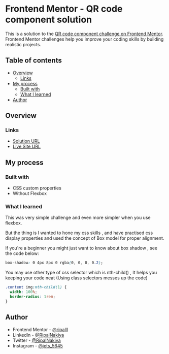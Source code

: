 # Frontend Mentor - QR code component solution

This is a solution to the [QR code component challenge on Frontend Mentor](https://www.frontendmentor.io/challenges/qr-code-component-iux_sIO_H). Frontend Mentor challenges help you improve your coding skills by building realistic projects.

## Table of contents

- [Overview](#overview)
  - [Links](#links)
- [My process](#my-process)
  - [Built with](#built-with)
  - [What I learned](#what-i-learned)
- [Author](#author)

## Overview

### Links

- [Solution URL](https://github.com/ripalnakiya/FM-Project-3.git)
- [Live Site URL](https://ripalnakiya.github.io/FM-Project-3/)

## My process

### Built with

- CSS custom properties
- Without Flexbox

### What I learned

This was very simple challenge and even more simpler when you use flexbox.

But the thing is I wanted to hone my css skills , and have practised css display properties and used the concept of Box model for proper alignment.

If you're a beginner you might just want to know about box shadow , see the code below:

```css
box-shadow: 0 4px 8px 0 rgba(0, 0, 0, 0.2);
```

You may use other type of css selector which is nth-child() , It helps you keeping your code neat (Using class selectors messes up the code)

```css
.content img:nth-child(1) {
  width: 100%;
  border-radius: 1rem;
}
```

## Author

- Frontend Mentor - [@ripalll](https://www.frontendmentor.io/profile/ripalll)
- LinkedIn - [@RipalNakiya](https://www.linkedin.com/in/ripal-nakiya-0a96a4203/)
- Twitter - [@RipalNakiya](https://twitter.com/RipalNakiya)
- Instagram - [@jets_5645](https://www.instagram.com/jets_5645/?hl=en)
